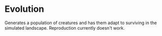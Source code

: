 # Evolution
Generates a population of creatures and has them adapt to surviving in the simulated landscape. Reproduction currently doesn't work. 
